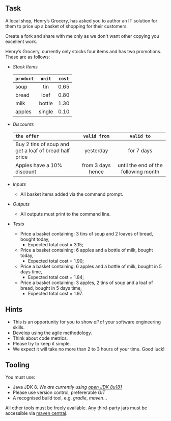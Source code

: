 ## Task
A local shop, Henry’s Grocery, has asked you to author an IT solution for them to price up a basket of shopping for their customers.

Create a fork and share with me only as we don't want other copying you excellent work.

Henry’s Grocery, currently only stocks four items and has two promotions. These are as follows:

  - _Stock Items_
        
    |  `product` | `unit`   | `cost` |
    | :---  | :---: | :---: |
    |  soup    | tin    | 0.65 |
    |  bread   | loaf   | 0.80 |
    |  milk    | bottle | 1.30 |
    |  apples  | single | 0.10 |

  - _Discounts_
 
    | `the offer` | `valid from` | `valid to` | 
    | :---     | :---: | :---: |    
    | Buy 2 tins of soup and get a loaf of bread half price | yesterday | for 7 days |
    | Apples have a 10% discount | from 3 days hence | until the end of the following month |

  - _Inputs_
    - All basket items added via the command prompt.
  - _Outputs_
    -	All outputs must print to the command line.
     
  - _Tests_
     - Price a basket containing: 3 tins of soup and 2 loaves of bread, bought today, 
       - Expected total cost = 3.15;
     - Price a basket containing: 6 apples and a bottle of milk, bought today, 
       - Expected total cost = 1.90;
     - Price a basket containing: 6 apples and a bottle of milk, bought in 5 days time,
       - Expected total cost = 1.84;
     - Price a basket containing: 3 apples, 2 tins of soup and a loaf of bread, bought in 5 days time,
       - Expected total cost = 1.97.
          
## Hints
 - This is an opportunity for you to show _all_ of your software engineering skills.
 - Develop using the agile methodology.
 - Think about code metrics.
 -	Please try to keep it simple.
 -	We expect it will take no more than 2 to 3 hours of your time. Good luck!

## Tooling
You must use:
 - Java JDK 8. _We are currently using [open JDK 8u181](https://cdn.azul.com/zulu/bin/zulu8.31.0.1-jdk8.0.181-win_x64.msi)_
 - Please use version control, prefererable _GIT_
 - A recognised build tool, e.g. _gradle_, _maven_...
 
 All other tools must be freely available. Any third-party jars must be accessible via [maven central](https://mvnrepository.com/repos/central).
